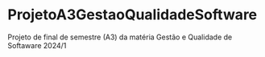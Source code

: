 # ProjetoA3GestaoQualidadeSoftware
Projeto de final de semestre (A3) da matéria Gestão e Qualidade de Softaware 2024/1 
